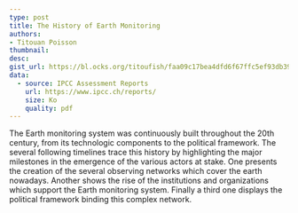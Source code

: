 ```yaml
---
type: post
title: The History of Earth Monitoring
authors:
- Titouan Poisson
thumbnail:
desc:
gist_url: https://bl.ocks.org/titoufish/faa09c17bea4dfd6f67ffc5ef93db399
data:
  - source: IPCC Assessment Reports
    url: https://www.ipcc.ch/reports/
    size: Ko
    quality: pdf
---
```


The Earth monitoring system was continuously built throughout the 20th century, from its technologic components to the political framework. The several following timelines trace this history by highlighting the major milestones in the emergence of the various actors at stake. One presents the creation of the several observing networks which cover the earth nowadays. Another shows the rise of the institutions and organizations which support the Earth monitoring system. Finally a third one displays the political framework binding this complex network.
